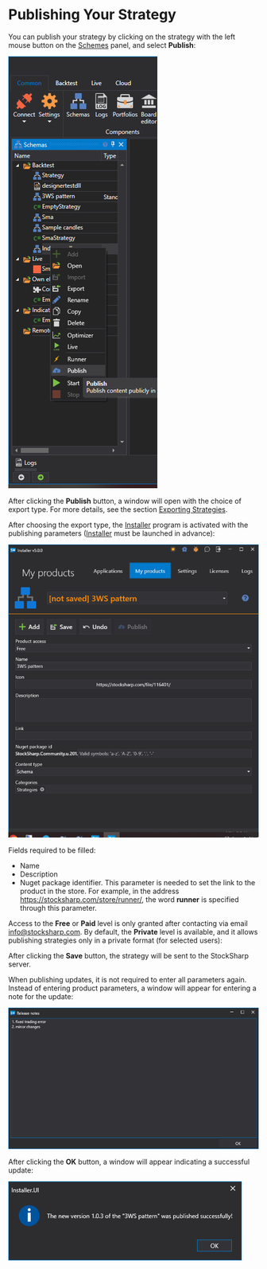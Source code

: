 # Publishing Your Strategy

You can publish your strategy by clicking on the strategy with the left mouse button on the [Schemes](Designer_Panel_Schemas.md) panel, and select **Publish**:

![Designer_publish_00](../images/Designer_publish_00.png)

After clicking the **Publish** button, a window will open with the choice of export type. For more details, see the section [Exporting Strategies](Designer_Export_strategies.md).

After choosing the export type, the [Installer](Installer.md) program is activated with the publishing parameters ([Installer](Installer.md) must be launched in advance):

![Designer_publish_01](../images/Designer_publish_01.png)

Fields required to be filled:

- Name
- Description
- Nuget package identifier. This parameter is needed to set the link to the product in the store. For example, in the address https://stocksharp.com/store/runner/, the word **runner** is specified through this parameter.

Access to the **Free** or **Paid** level is only granted after contacting via email [info@stocksharp.com](mailto:info@stocksharp.com). By default, the **Private** level is available, and it allows publishing strategies only in a private format (for selected users):

After clicking the **Save** button, the strategy will be sent to the StockSharp server.

When publishing updates, it is not required to enter all parameters again. Instead of entering product parameters, a window will appear for entering a note for the update:

![Designer_publish_02](../images/Designer_publish_02.png)

After clicking the **OK** button, a window will appear indicating a successful update:

![Designer_publish_03](../images/Designer_publish_03.png)
